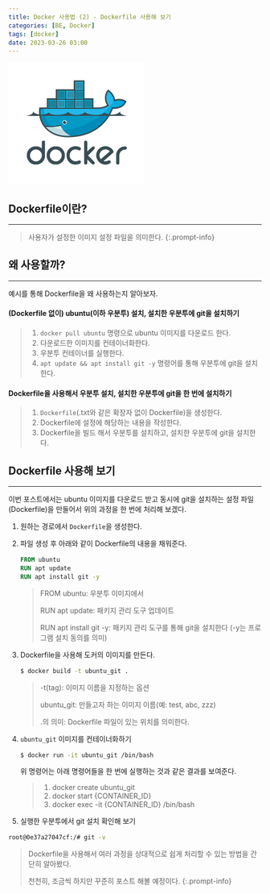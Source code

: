 ```yaml
---
title: Docker 사용법 (2) - Dockerfile 사용해 보기
categories: [BE, Docker]
tags: [docker]
date: 2023-03-26 03:00
---
```


![Docker Image](https://raw.githubusercontent.com/docker-library/docs/c350af05d3fac7b5c3f6327ac82fe4d990d8729c/docker/logo.png)

## Dockerfile이란?

---

> 사용자가 설정한 이미지 설정 파일을 의미한다.
{:.prompt-info}


## 왜 사용할까?

---

예시를 통해 Dockerfile을 왜 사용하는지 알아보자.
#### (Dockerfile 없이) **ubuntu(이하 우분투) 설치**, **설치한 우분투에 git을 설치**하기
> 1. `docker pull ubuntu` 명령으로 ubuntu 이미지를 다운로드 한다.
> 2. 다운로드한 이미지를 컨테이너화한다.
> 3. 우분투 컨테이너를 실행한다.
> 4. `apt update && apt install git -y` 명령어를 통해 우분투에 git을 설치한다.

#### Dockerfile을 사용해서 **우분투 설치**, **설치한 우분투에 git을 한 번에 설치**하기
> 1. `Dockerfile`(.txt와 같은 확장자 없이 Dockerfile)을 생성한다.
> 2. Dockerfile에 설정에 해당하는 내용을 작성한다.
> 3. Dockerfile을 빌드 해서 우분투를 설치하고, 설치한 우분투에 git을 설치한다.

## Dockerfile 사용해 보기

---

이번 포스트에서는 ubuntu 이미지를 다운로드 받고 동시에 git을 설치하는 설정 파일(Dockerfile)을 만들어서 위의 과정을 한 번에 처리해 보겠다.

1. 원하는 경로에서 `Dockerfile`을 생성한다.

2. 파일 생성 후 아래와 같이 Dockerfile의 내용을 채워준다.
	```dockerfile
	FROM ubuntu
	RUN apt update
	RUN apt install git -y
	```
	> FROM ubuntu: 우분투 이미지에서
	>
	> RUN apt update: 패키지 관리 도구 업데이트
	>
	> RUN apt install git -y: 패키지 관리 도구를 통해 git을 설치한다 (-y는 프로그램 설치 동의를 의미)

3. Dockerfile을 사용해 도커의 이미지를 만든다.
	```zsh
	$ docker build -t ubuntu_git .
	```
	> -t(tag): 이미지 이름을 지정하는 옵션
	>
	> ubuntu_git: 만들고자 하는 이미지 이름(예: test, abc, zzz)
	>
	> .의 의미: Dockerfile 파일이 있는 위치를 의미한다.
4. `ubuntu_git` 이미지를 컨테이너화하기
	```zsh
	$ docker run -it ubuntu_git /bin/bash
	```
	위 명령어는 아래 명령어들을 한 번에 실행하는 것과 같은 결과를 보여준다.
	> 1. docker create ubuntu_git
	> 2. docker start {CONTAINER_ID}
	> 3. docker exec -it {CONTAINER_ID} /bin/bash
5. 실행한 우분투에서 git 설치 확인해 보기
```zsh
root@0e37a27047cf:/# git -v
```

> Dockerfile을 사용해서 여러 과정을 상대적으로 쉽게 처리할 수 있는 방법을 간단히 알아봤다.
>
> 천천히, 조금씩 하지만 꾸준히 포스트 해볼 예정이다.
{:.prompt-info}